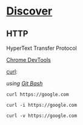 # [Discover](https://app.rocketseat.com.br/discover)  

## HTTP

HyperText Transfer Protocol  

[Chrome DevTools](https://developer.chrome.com/docs/devtools/)  

[curl](https://curl.se/):  

_using [Git Bash](https://git-scm.com/download/win)_  

```
curl https://google.com
```

```
curl -i https://google.com
```

```
curl -v https://google.com
```